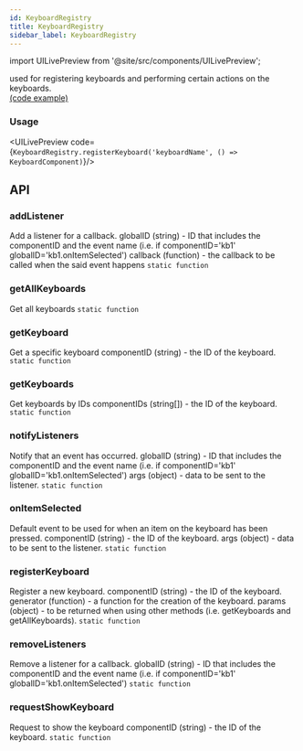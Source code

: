 ```yaml
---
id: KeyboardRegistry
title: KeyboardRegistry
sidebar_label: KeyboardRegistry
---
```


import UILivePreview from '@site/src/components/UILivePreview';

used for registering keyboards and performing certain actions on the keyboards.  
[(code example)](https://github.com/wix/react-native-ui-lib/blob/master/demo/src/screens/nativeComponentScreens/keyboardAccessory/demoKeyboards.js)
<div style={{display: 'flex', flexDirection: 'row', overflowX: 'auto', maxHeight: '500px', alignItems: 'center'}}></div>

### Usage
<UILivePreview code={`KeyboardRegistry.registerKeyboard('keyboardName', () => KeyboardComponent)`}/>

## API
### addListener
Add a listener for a callback.
globalID (string) - ID that includes the componentID and the event name
                     (i.e. if componentID='kb1' globalID='kb1.onItemSelected')
callback (function) - the callback to be called when the said event happens
`static function ` 

### getAllKeyboards
Get all keyboards
`static function ` 

### getKeyboard
Get a specific keyboard
componentID (string) - the ID of the keyboard.
`static function ` 

### getKeyboards
Get keyboards by IDs
componentIDs (string[]) - the ID of the keyboard.
`static function ` 

### notifyListeners
Notify that an event has occurred.
globalID (string) - ID that includes the componentID and the event name
                    (i.e. if componentID='kb1' globalID='kb1.onItemSelected')
args (object) - data to be sent to the listener.
`static function ` 

### onItemSelected
Default event to be used for when an item on the keyboard has been pressed.
componentID (string) - the ID of the keyboard.
args (object) - data to be sent to the listener.
`static function ` 

### registerKeyboard
Register a new keyboard.
componentID (string) - the ID of the keyboard.
generator (function) - a function for the creation of the keyboard.
params (object) - to be returned when using other methods (i.e. getKeyboards and getAllKeyboards).
`static function ` 

### removeListeners
Remove a listener for a callback.
globalID (string) - ID that includes the componentID and the event name
                    (i.e. if componentID='kb1' globalID='kb1.onItemSelected')
`static function ` 

### requestShowKeyboard
Request to show the keyboard
componentID (string) - the ID of the keyboard.
`static function ` 


